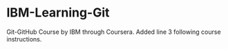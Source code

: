 # IBM-Learning-Git
Git-GitHub Course by IBM through Coursera.
Added line 3 following course instructions.
